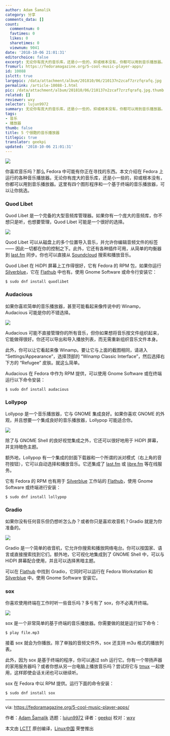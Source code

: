 ```yaml
---
author: Adam Šamalík
category: 分享
comments_data: []
count:
  commentnum: 0
  favtimes: 0
  likes: 0
  sharetimes: 0
  viewnum: 9041
date: '2018-10-06 21:01:31'
editorchoice: false
excerpt: 无论你有庞大的音乐库，还是小一些的，抑或根本没有，你都可以用到音乐播放器。这里有四个图形程序和一个基于终端的音乐播放器，可以让你挑选。
fromurl: https://fedoramagazine.org/5-cool-music-player-apps/
id: 10088
islctt: true
largepic: /data/attachment/album/201810/06/210137n2zcaf7zrzfqrafq.jpg
permalink: /article-10088-1.html
pic: /data/attachment/album/201810/06/210137n2zcaf7zrzfqrafq.jpg.thumb.jpg
related: []
reviewer: wxy
selector: lujun9972
summary: 无论你有庞大的音乐库，还是小一些的，抑或根本没有，你都可以用到音乐播放器。这里有四个图形程序和一个基于终端的音乐播放器，可以让你挑选。
tags:
- 音乐
- 播放器
thumb: false
title: 5 个很酷的音乐播放器
titlepic: true
translator: geekpi
updated: '2018-10-06 21:01:31'
---
```


![](/data/attachment/album/201810/06/210137n2zcaf7zrzfqrafq.jpg)


你喜欢音乐吗？那么 Fedora 中可能有你正在寻找的东西。本文介绍在 Fedora 上运行的各种音乐播放器。无论你有庞大的音乐库，还是小一些的，抑或根本没有，你都可以用到音乐播放器。这里有四个图形程序和一个基于终端的音乐播放器，可以让你挑选。


### Quod Libet


Quod Libet 是一个完备的大型音频库管理器。如果你有一个庞大的音频库，你不想只是听，也想要管理，Quod Libet 可能是一个很好的选择。


![](/data/attachment/album/201810/06/210145khx0f0taooqxicx2.png)


Quod Libet 可以从磁盘上的多个位置导入音乐，并允许你编辑音频文件的标签 —— 因此一切都在你的控制之下。此外，它还有各种插件可用，从简单的均衡器到 [last.fm](https://last.fm) 同步。你也可以直接从 [Soundcloud](https://soundcloud.com/) 搜索和播放音乐。


Quod Libet 在 HiDPI 屏幕上工作得很好，它有 Fedora 的 RPM 包，如果你运行 [Silverblue](https://teamsilverblue.org/)，它在 [Flathub](https://flathub.org/home) 中也有。使用 Gnome Software 或命令行安装它：



```
$ sudo dnf install quodlibet
```

### Audacious


如果你喜欢简单的音乐播放器，甚至可能看起来像传说中的 Winamp，Audacious 可能是你的不错选择。


![](/data/attachment/album/201810/06/210150ieib2ja7ahinadeh.png)


Audacious 可能不直接管理你的所有音乐，但你如果想将音乐按文件组织起来，它能做得很好。你还可以导出和导入播放列表，而无需重新组织音乐文件本身。


此外，你可以让它看起来像 Winamp。要让它与上面的截图相同，请进入 “Settings/Appearance”，选择顶部的 “Winamp Classic Interface”，然后选择右下方的 “Refugee” 皮肤。就这么简单。


Audacious 在 Fedora 中作为 RPM 提供，可以使用 Gnome Software 或在终端运行以下命令安装：



```
$ sudo dnf install audacious
```

### Lollypop


Lollypop 是一个音乐播放器，它与 GNOME 集成良好。如果你喜欢 GNOME 的外观，并且想要一个集成良好的音乐播放器，Lollypop 可能适合你。


![](/data/attachment/album/201810/06/210153rgedxv2jz29jvan2.png)


除了与 GNOME Shell 的良好视觉集成之外，它还可以很好地用于 HiDPI 屏幕，并支持暗色主题。


额外地，Lollypop 有一个集成的封面下载器和一个所谓的派对模式（右上角的音符按钮），它可以自动选择和播放音乐。它还集成了 [last.fm](https://last.fm) 或 [libre.fm](https://libre.fm) 等在线服务。


它有 Fedora 的 RPM 也有用于 [Silverblue](https://teamsilverblue.org/) 工作站的 [Flathub](https://flathub.org/home)，使用 Gnome Software 或终端进行安装：



```
$ sudo dnf install lollypop
```

### Gradio


如果你没有任何音乐但仍想听怎么办？或者你只是喜欢收音机？Gradio 就是为你准备的。


![](/data/attachment/album/201810/06/210157rfwxwtigntawffwf.png)


Gradio 是一个简单的收音机，它允许你搜索和播放网络电台。你可以按国家、语言或直接搜索找到它们。额外地，它可视化地集成到了 GNOME Shell 中，可以与 HiDPI 屏幕配合使用，并且可以选择黑暗主题。


可以在 [Flathub](https://flathub.org/home) 中找到 Gradio，它同时可以运行在 Fedora Workstation 和 [Silverblue](https://teamsilverblue.org/) 中。使用 Gnome Software 安装它。


### sox


你喜欢使用终端在工作时听一些音乐吗？多亏有了 sox，你不必离开终端。


![](/data/attachment/album/201810/06/210201t7378aalyi778iue.png)


sox 是一个非常简单的基于终端的音乐播放器。你需要做的就是运行如下命令：



```
$ play file.mp3
```

接着 sox 就会为你播放。除了单独的音频文件外，sox 还支持 m3u 格式的播放列表。


此外，因为 sox 是基于终端的程序，你可以通过 ssh 运行它。你有一个带扬声器的家用服务器吗？或者你想从另一台电脑上播放音乐吗？尝试将它与 [tmux](https://fedoramagazine.org/use-tmux-more-powerful-terminal/) 一起使用，这样即使会话关闭也可以继续听。


sox 在 Fedora 中以 RPM 提供。运行下面的命令安装：



```
$ sudo dnf install sox
```



---


via: <https://fedoramagazine.org/5-cool-music-player-apps/>


作者：[Adam Šamalík](https://fedoramagazine.org/author/asamalik/) 选题：[lujun9972](https://github.com/lujun9972) 译者：[geekpi](https://github.com/geekpi) 校对：[wxy](https://github.com/wxy)


本文由 [LCTT](https://github.com/LCTT/TranslateProject) 原创编译，[Linux中国](https://linux.cn/) 荣誉推出